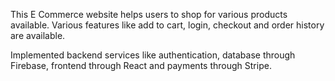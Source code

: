 This E Commerce website helps users to shop for various products available. Various features like add to cart, login, checkout and order history are available.

 Implemented backend services like authentication, database through Firebase, frontend through React and payments through Stripe.
 
 
